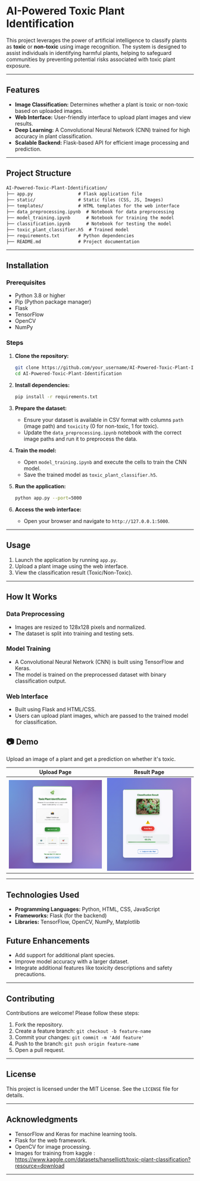 # AI-Powered Toxic Plant Identification

This project leverages the power of artificial intelligence to classify plants as **toxic** or **non-toxic** using image recognition. The system is designed to assist individuals in identifying harmful plants, helping to safeguard communities by preventing potential risks associated with toxic plant exposure.

---

## Features

- **Image Classification:** Determines whether a plant is toxic or non-toxic based on uploaded images.
- **Web Interface:** User-friendly interface to upload plant images and view results.
- **Deep Learning:** A Convolutional Neural Network (CNN) trained for high accuracy in plant classification.
- **Scalable Backend:** Flask-based API for efficient image processing and prediction.

---

## Project Structure

```
AI-Powered-Toxic-Plant-Identification/
├── app.py                 # Flask application file
├── static/                # Static files (CSS, JS, Images)
├── templates/             # HTML templates for the web interface
├── data_preprocessing.ipynb  # Notebook for data preprocessing
├── model_training.ipynb      # Notebook for training the model
├── classification.ipynb      # Notebook for testing the model
├── toxic_plant_classifier.h5  # Trained model
├── requirements.txt       # Python dependencies
├── README.md              # Project documentation
```

---

## Installation

### Prerequisites

- Python 3.8 or higher
- Pip (Python package manager)
- Flask
- TensorFlow
- OpenCV
- NumPy

### Steps

1. **Clone the repository:**
   ```bash
   git clone https://github.com/your_username/AI-Powered-Toxic-Plant-Identification.git
   cd AI-Powered-Toxic-Plant-Identification
   ```

2. **Install dependencies:**
   ```bash
   pip install -r requirements.txt
   ```

3. **Prepare the dataset:**
   - Ensure your dataset is available in CSV format with columns `path` (image path) and `toxicity` (0 for non-toxic, 1 for toxic).
   - Update the `data_preprocessing.ipynb` notebook with the correct image paths and run it to preprocess the data.

4. **Train the model:**
   - Open `model_training.ipynb` and execute the cells to train the CNN model.
   - Save the trained model as `toxic_plant_classifier.h5`.

5. **Run the application:**
   ```bash
   python app.py --port=5000
   ```

6. **Access the web interface:**
   - Open your browser and navigate to `http://127.0.0.1:5000`.

---

## Usage

1. Launch the application by running `app.py`.
2. Upload a plant image using the web interface.
3. View the classification result (Toxic/Non-Toxic).

---

## How It Works

### Data Preprocessing
- Images are resized to 128x128 pixels and normalized.
- The dataset is split into training and testing sets.

### Model Training
- A Convolutional Neural Network (CNN) is built using TensorFlow and Keras.
- The model is trained on the preprocessed dataset with binary classification output.

### Web Interface
- Built using Flask and HTML/CSS.
- Users can upload plant images, which are passed to the trained model for classification.
## 📷 Demo

Upload an image of a plant and get a prediction on whether it's toxic.

| Upload Page | Result Page |
|-------------|-------------|
| ![Home Page](static/screens/index.png) | ![Result Page](static/screens/result.png) |
---

## Technologies Used

- **Programming Languages:** Python, HTML, CSS, JavaScript
- **Frameworks:** Flask (for the backend)
- **Libraries:** TensorFlow, OpenCV, NumPy, Matplotlib



## Future Enhancements

- Add support for additional plant species.
- Improve model accuracy with a larger dataset.
- Integrate additional features like toxicity descriptions and safety precautions.

---

## Contributing

Contributions are welcome! Please follow these steps:

1. Fork the repository.
2. Create a feature branch: `git checkout -b feature-name`
3. Commit your changes: `git commit -m 'Add feature'`
4. Push to the branch: `git push origin feature-name`
5. Open a pull request.

---

## License

This project is licensed under the MIT License. See the `LICENSE` file for details.

---

## Acknowledgments

- TensorFlow and Keras for machine learning tools.
- Flask for the web framework.
- OpenCV for image processing.
- Images for training from kaggle : https://www.kaggle.com/datasets/hanselliott/toxic-plant-classification?resource=download

---


